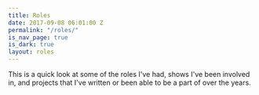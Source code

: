 ```yaml
---
title: Roles
date: 2017-09-08 06:01:00 Z
permalink: "/roles/"
is_nav_page: true
is_dark: true
layout: roles
---
```


This is a quick look at some of the roles I've had, shows I've been involved in, and projects that I've written or been able to be a part of over the years.
